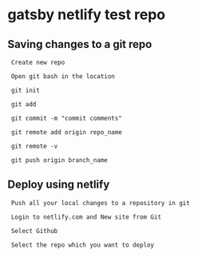# gatsby netlify test repo

## Saving changes to a git repo 

	 Create new repo

	 Open git bash in the location

	 git init
 
	 git add

	 git commit -m "commit comments"

	 git remote add origin repo_name

	 git remote -v

	 git push origin branch_name

## Deploy using netlify

	 Push all your local changes to a repository in git 

	 Login to netlify.com and New site from Git
	
	 Select Github

	 Select the repo which you want to deploy


